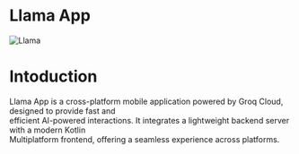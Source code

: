 # **Llama App**

<picture>
   <img alt="Llama" src="https://github.com/w1lderr/LLamaApp/blob/master/Frame%1.png">
</picture>

# **Intoduction**

Llama App is a cross-platform mobile application powered by Groq Cloud, designed to provide fast and<br>
efficient AI-powered interactions. It integrates a lightweight backend server with a modern Kotlin<br>
Multiplatform frontend, offering a seamless experience across platforms.
